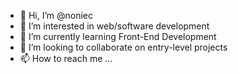 - 👋 Hi, I’m @noniec
- 👀 I’m interested in web/software development
- 🌱 I’m currently learning Front-End Development
- 💞️ I’m looking to collaborate on entry-level projects
- 📫 How to reach me ...

<!---
noniec/noniec is a ✨ special ✨ repository because its `README.md` (this file) appears on your GitHub profile.
You can click the Preview link to take a look at your changes.
--->
